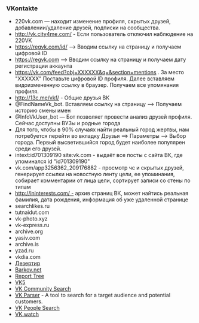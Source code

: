 ### VKontakte

* 220vk.com — находит изменение профиля, скрытых друзей, добавлении/удаление друзей, подписки на сообщества.
* http://vk.city4me.com/ - Если пользователь отключил наблюдение на 220VK
* https://regvk.com/id/ --> Вводим ссылку на страницу и получаем цифровой ID
* https://regvk.com --> Вводим ссылку на страницу и получаем дату регистрации аккаунта
* https://vk.com/feed?obj=XXXXXX&q=&section=mentions . За место "XXXXXX" Поставьте цифровой ID профиля. Далее вставляем видоизмененную ссылку в браузер. Получаем все упомянания профиля.
* http://13c.me/vkf/ - Общие друзья ВК 
* @FindNameVk_bot. Вставляем ссылку на страницу --> Получаем историю смены имен
* @InfoVkUser_bot  — Бот позволяет провести анализ друзей профиля. Сейчас доступны ВУЗы и родные города
* Для того, чтобы в 90% случаях найти реальный город жертвы, нам потребуется перейти во вкладку Друзья ==> Параметры --> Выбор города. Первый высветившийся город будет наиболее популярен среди его друзей.
* intext:id701309190 site:vk.com - выдаёт все посты с сайта ВК, где упоминался id "id701309190"
* vk.com/app3256362_209176882 - просмотр чс и скрытых друзей, генерирует ссылки на новостную ленту цели, ее упоминания, собирает комментарии от лица цели, сортирует записи со стены по типам
* http://ininterests.com/ - архив страниц ВК, может найтись реальная фамилия, дата рождения, информация об уже удаленной странице
* searchlikes.ru 
* tutnaidut.com 
* vk-photo.xyz 
* vk-express.ru 
* archive.org 
* yasiv.com 
* archive.is 
* yzad.ru 
* vkdia.com
* [Дезертир](http://vk.com/app3046467)
* [Barkov.net](http://vk.barkov.net)
* [Report Tree](http://dcpu.ru/vk_repost_tree.php)
* [VK5](http://vk5.city4me.com)
* [VK Community Search](http://vk.com/communities)
* [VK Parser](http://vkparser.ru) - A tool to search for a target audience and potential customers.
* [VK People Search](http://vk.com/people)
* [VK.watch](https://vk.watch/)
